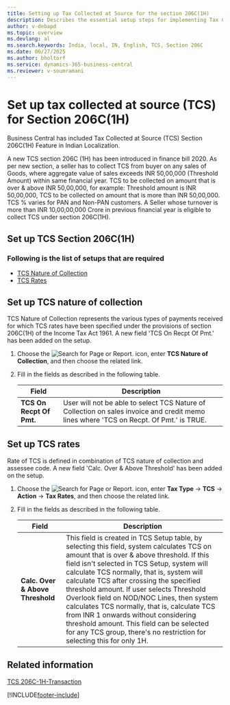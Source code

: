 ```yaml
---
title: Setting up Tax Collected at Source for the section 206C(1H)
description: Describes the essential setup steps for implementing Tax Collected at Source under section 206C(1H).
author: v-debapd 
ms.topic: overview
ms.devlang: al
ms.search.keywords: India, local, IN, English, TCS, Section 206C
ms.date: 06/27/2025
ms.author: bholtorf
ms.service: dynamics-365-business-central
ms.reviewer: v-soumramani
---
```


# Set up tax collected at source (TCS) for Section 206C(1H)

Business Central has included Tax Collected at Source (TCS) Section 206C(1H) Feature in Indian Localization.

A new TCS section 206C (1H) has been introduced in finance bill 2020. As per new section, a seller has to collect TCS from buyer on any sales of Goods, where aggregate value of sales exceeds INR 50,00,000 (Threshold Amount) within same financial year. TCS to be collected on amount that is over & above INR 50,00,000, for example: Threshold amount is INR 50,00,000, TCS to be collected on amount that is more than INR 50,00,000. TCS % varies for PAN and Non-PAN customers. A Seller whose turnover is more than INR 10,00,00,000 Crore in previous financial year is eligible to collect TCS under section 206C(1H).

## Set up TCS Section 206C(1H)

### Following is the list of setups that are required

- [TCS Nature of Collection](tcs-overview.md#)
- [TCS Rates](tcs-overview.md#to-set-up-tcs-rates)

## Set up TCS nature of collection

TCS Nature of Collection represents the various types of payments received for which TCS rates have been specified under the provisions of section 206C(1H) of the Income Tax Act 1961. A new field 'TCS On Recpt Of Pmt.' has been added on the setup.

1. Choose the ![Search for Page or Report.](image/search_small.png "Search for Page or Report icon") icon, enter **TCS Nature of Collection**, and then choose the related link.
1. Fill in the fields as described in the following table.

    |Field|Description|  
    |---------------------------------|---------------------------------------|
    |**TCS On Recpt Of Pmt.**|User will not be able to select TCS Nature of Collection on sales invoice and credit memo lines where 'TCS on Recpt. Of Pmt.' is TRUE.|

## Set up TCS rates

Rate of TCS is defined in combination of TCS nature of collection and assessee code. A new field 'Calc. Over & Above Threshold' has been added on the setup.

1. Choose the ![Search for Page or Report.](image/search_small.png "Search for Page or Report icon") icon, enter **Tax Type** -> **TCS** -> **Action** -> **Tax Rates**, and then choose the related link.
1. Fill in the fields as described in the following table.

    |Field|Description|
    |---------------------------------|---------------------------------------|  
    |**Calc. Over & Above Threshold**|This field is created in TCS Setup table, by selecting this field, system calculates TCS on amount that is over & above threshold. If this field isn't selected in TCS Setup, system will calculate TCS normally, that is, system will calculate TCS after crossing the specified threshold amount. If user selects Threshold Overlook field on NOD/NOC Lines, then system calculates TCS normally, that is, calculate TCS from INR 1 onwards without considering threshold amount. This field can be selected for any TCS group, there's no restriction for selecting this for only 1H.|

## Related information

[TCS 206C-1H-Transaction](TCS-206C-1H-Transactions.md)

[!INCLUDE[footer-include](../../includes/footer-banner.md)]